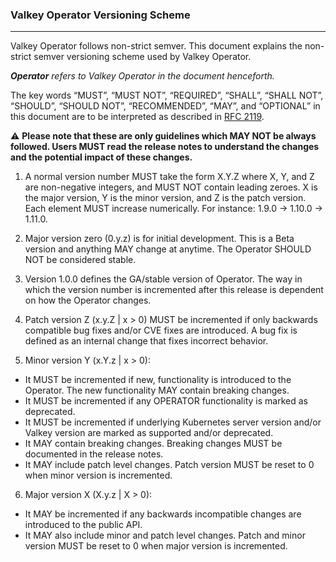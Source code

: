 ### Valkey Operator Versioning Scheme
---
Valkey Operator follows non-strict semver. This document explains the non-strict semver versioning scheme used by Valkey Operator.

_**Operator** refers to *Valkey Operator* in the document henceforth._

The key words “MUST”, “MUST NOT”, “REQUIRED”, “SHALL”, “SHALL NOT”, “SHOULD”, “SHOULD NOT”, “RECOMMENDED”, “MAY”, and “OPTIONAL” in 
this document are to be interpreted as described in [RFC 2119](https://tools.ietf.org/html/rfc2119).

:warning: **Please note that these are only guidelines which MAY NOT be always followed. Users MUST read the release notes to understand the changes and the potential impact of these changes.**

1. A normal version number MUST take the form X.Y.Z where X, Y, and Z are non-negative integers, and MUST NOT contain leading zeroes. 
X is the major version, Y is the minor version, and Z is the patch version. Each element MUST increase numerically. For instance: 1.9.0 -> 1.10.0 -> 1.11.0.

2. Major version zero (0.y.z) is for initial development. This is a Beta version and anything MAY change at anytime. The Operator SHOULD NOT be considered stable.

3. Version 1.0.0 defines the GA/stable version of Operator. The way in which the version number is incremented after this release is dependent 
on how the Operator changes.

4. Patch version Z (x.y.Z | x > 0) MUST be incremented if only backwards compatible bug fixes and/or CVE fixes are introduced. 
A bug fix is defined as an internal change that fixes incorrect behavior.

5. Minor version Y (x.Y.z | x > 0): 
- It MUST be incremented if new, functionality is introduced to the Operator. The new functionality MAY contain breaking changes.
- It MUST be incremented if any OPERATOR functionality is marked as deprecated. 
- It MUST be incremented if underlying Kubernetes server version and/or Valkey version are marked as supported and/or deprecated. 
- It MAY contain breaking changes. Breaking changes MUST be documented in the release notes.
- It MAY include patch level changes. Patch version MUST be reset to 0 when minor version is incremented.

6. Major version X (X.y.z | X > 0):
- It MAY be incremented if any backwards incompatible changes are introduced to the public API. 
- It MAY also include minor and patch level changes. Patch and minor version MUST be reset to 0 when major version is incremented.

